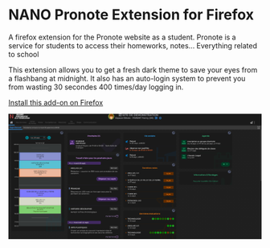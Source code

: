 # NANO Pronote Extension for Firefox
A firefox extension for the Pronote website as a student. Pronote is a service for students to access their homeworks, notes... Everything related to school

This extension allows you to get a fresh dark theme to save your eyes from a flashbang at midnight.
It also has an auto-login system to prevent you from wasting 30 secondes 400 times/day logging in.

<a href="https://addons.mozilla.org/en-US/firefox/addon/nano-pronote/" target="_blank">Install this add-on on Firefox</a>

<img src="https://github.com/NANO-ck/nano-pronote-extension-firefox/raw/main/265844.png" alt="Add-on demo image"/>
